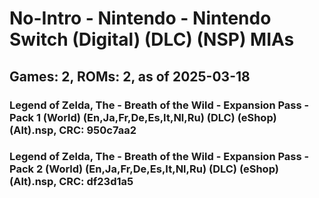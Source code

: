 # No-Intro - Nintendo - Nintendo Switch (Digital) (DLC) (NSP) MIAs
## Games: 2, ROMs: 2, as of 2025-03-18

### Legend of Zelda, The - Breath of the Wild - Expansion Pass - Pack 1 (World) (En,Ja,Fr,De,Es,It,Nl,Ru) (DLC) (eShop) (Alt).nsp, CRC: 950c7aa2
### Legend of Zelda, The - Breath of the Wild - Expansion Pass - Pack 2 (World) (En,Ja,Fr,De,Es,It,Nl,Ru) (DLC) (eShop) (Alt).nsp, CRC: df23d1a5
